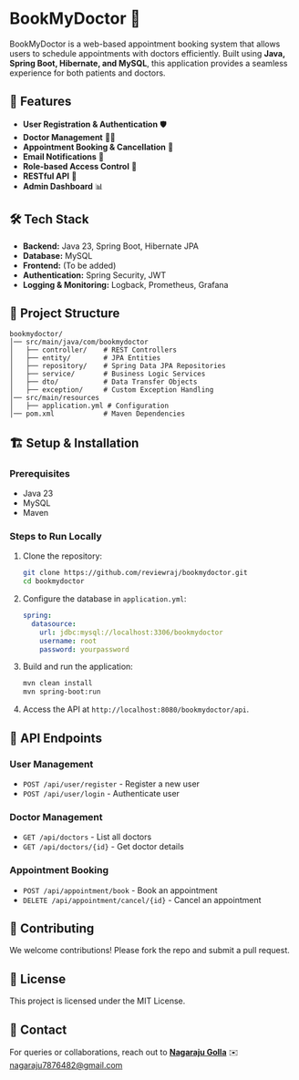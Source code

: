 # BookMyDoctor 🏥

BookMyDoctor is a web-based appointment booking system that allows users to schedule appointments with doctors efficiently. Built using **Java, Spring Boot, Hibernate, and MySQL**, this application provides a seamless experience for both patients and doctors.

## 🚀 Features
- **User Registration & Authentication** 🛡️
- **Doctor Management** 👨‍⚕️
- **Appointment Booking & Cancellation** 📅
- **Email Notifications** 📧
- **Role-based Access Control** 🔑
- **RESTful API** 🔗
- **Admin Dashboard** 📊

## 🛠️ Tech Stack
- **Backend:** Java 23, Spring Boot, Hibernate JPA
- **Database:** MySQL
- **Frontend:** (To be added)
- **Authentication:** Spring Security, JWT
- **Logging & Monitoring:** Logback, Prometheus, Grafana

## 📂 Project Structure
```
bookmydoctor/
│── src/main/java/com/bookmydoctor
│   ├── controller/    # REST Controllers
│   ├── entity/        # JPA Entities
│   ├── repository/    # Spring Data JPA Repositories
│   ├── service/       # Business Logic Services
│   ├── dto/           # Data Transfer Objects
│   ├── exception/     # Custom Exception Handling
│── src/main/resources
│   ├── application.yml # Configuration
│── pom.xml            # Maven Dependencies
```

## 🏗️ Setup & Installation

### Prerequisites
- Java 23
- MySQL
- Maven

### Steps to Run Locally
1. Clone the repository:
   ```sh
   git clone https://github.com/reviewraj/bookmydoctor.git
   cd bookmydoctor
   ```
2. Configure the database in `application.yml`:
   ```yml
   spring:
     datasource:
       url: jdbc:mysql://localhost:3306/bookmydoctor
       username: root
       password: yourpassword
   ```
3. Build and run the application:
   ```sh
   mvn clean install
   mvn spring-boot:run
   ```
4. Access the API at `http://localhost:8080/bookmydoctor/api`.

## 📌 API Endpoints

### User Management
- `POST /api/user/register` - Register a new user
- `POST /api/user/login` - Authenticate user

### Doctor Management
- `GET /api/doctors` - List all doctors
- `GET /api/doctors/{id}` - Get doctor details

### Appointment Booking
- `POST /api/appointment/book` - Book an appointment
- `DELETE /api/appointment/cancel/{id}` - Cancel an appointment

## 📢 Contributing
We welcome contributions! Please fork the repo and submit a pull request.

## 📜 License
This project is licensed under the MIT License.

## 🤝 Contact
For queries or collaborations, reach out to **[Nagaraju Golla](https://www.linkedin.com/in/nagaraju-golla-334793188/)** ✉️ nagaraju7876482@gmail.com
